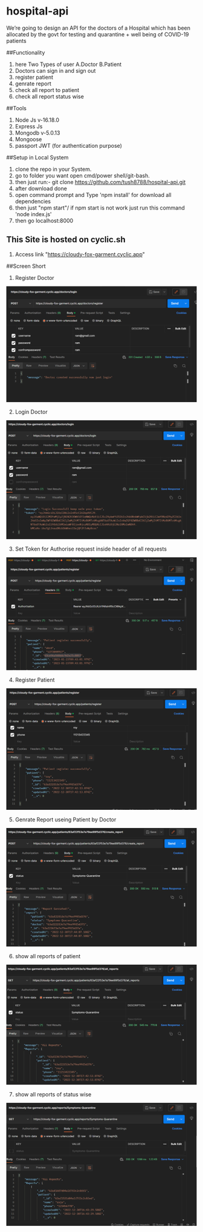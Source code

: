 # hospital-api
We’re going to design an API for the doctors of a Hospital which has been allocated by the govt for testing and quarantine + well being of COVID-19 patients

##Functionality
1. here Two Types of user
  A.Doctor
  B.Patient
2. Doctors can sign in and sign out
3. register patient
4. genrate report 
5. check all report to patient
6. check all report status wise 

##Tools 
1. Node Js  v-16.18.0
2. Express Js
3. Mongodb  v-5.0.13
4. Mongoose
5. passport JWT (for authentication purpose)


##Setup in Local System

1. clone the repo in your System.
2. go to folder you want open cmd/power shell/git-bash. 
3. then just run:- git clone https://github.com/tush8788/hospital-api.git
4. after download done 
5. open command prompt and Type 'npm install' for download all dependencies 
6. then just "npm start"/ if npm start is not work just run this command 'node index.js'
7. then go localhost:8000

## This Site is hosted on cyclic.sh
1. Access link "https://cloudy-fox-garment.cyclic.app"

##Screen Short
1. Register Doctor

![plot](./screenshort/register-doctor.png)

2. Login Doctor

![plot](./screenshort/login-doctor.png)

3. Set Token for Authorise request inside header of all requests

![plot](./screenshort/auth.png)

4. Register Patient

![plot](./screenshort/register-patient.png)

5. Genrate Report useing Patient by Doctor

![plot](./screenshort/genrate-report.png)

6. show all reports of patient

![plot](./screenshort/all-report.png)

7. show all reports of status wise

![plot](./screenshort/report-status-wise.png)

